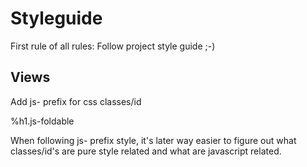 Styleguide
==========

First rule of all rules: Follow project style guide ;-)

Views
-----

Add js- prefix for css classes/id
 
%h1.js-foldable

When following js- prefix style, it's later way easier to figure
out what classes/id's are pure style related and what are javascript related.

